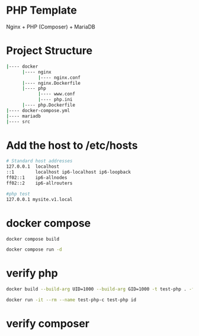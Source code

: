 # PHP Template

Nginx + PHP (Composer) + MariaDB

# Project Structure

```bash
|---- docker
      |---- nginx
            |---- nginx.conf
      |---- nginx.Dockerfile
      |---- php
            |---- www.conf
            |---- php.ini
      |---- php.Dockerfile
|---- docker-compose.yml
|---- mariadb
|---- src    
```

# Add the host to /etc/hosts

```bash
# Standard host addresses
127.0.0.1  localhost
::1        localhost ip6-localhost ip6-loopback
ff02::1    ip6-allnodes
ff02::2    ip6-allrouters

#php test
127.0.0.1 mysite.v1.local

```

# docker compose
```bash
docker compose build

docker compose run -d
```

# verify php
```bash
docker build --build-arg UID=1000 --build-arg GID=1000 -t test-php . -f php.Dockerfile

docker run -it --rm --name test-php-c test-php id
```

# verify composer

